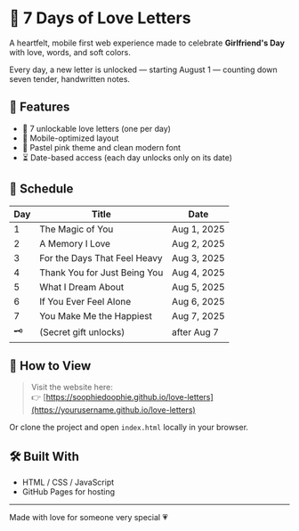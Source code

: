 # 💌 7 Days of Love Letters

A heartfelt, mobile first web experience made to celebrate **Girlfriend's Day** with love, words, and soft colors.

Every day, a new letter is unlocked — starting August 1 — counting down seven tender, handwritten notes.

## 🌸 Features

- 💖 7 unlockable love letters (one per day)
- 📱 Mobile-optimized layout
- 🎨 Pastel pink theme and clean modern font
- ⏳ Date-based access (each day unlocks only on its date)

## 📅 Schedule

| Day | Title                        | Date       |
|-----|------------------------------|------------|
| 1   | The Magic of You             | Aug 1, 2025 |
| 2   | A Memory I Love              | Aug 2, 2025 |
| 3   | For the Days That Feel Heavy| Aug 3, 2025 |
| 4   | Thank You for Just Being You| Aug 4, 2025 |
| 5   | What I Dream About           | Aug 5, 2025 |
| 6   | If You Ever Feel Alone       | Aug 6, 2025 |
| 7   | You Make Me the Happiest     | Aug 7, 2025 |
| 🗝️   | (Secret gift unlocks)        | after Aug 7 |

## 🚀 How to View

> Visit the website here:  
> 👉 [https://soophiedoophie.github.io/love-letters](https://yourusername.github.io/love-letters)

Or clone the project and open `index.html` locally in your browser.

## 🛠️ Built With

- HTML / CSS / JavaScript
- GitHub Pages for hosting

---

Made with love for someone very special 💗  
